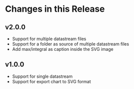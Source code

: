 # Changes in this Release

## v2.0.0

- Support for multiple datastream files
- Support for a folder as source of multiple datastream files
- Add max/integral as caption inside the SVG image

## v1.0.0

- Support for single datastream
- Support for export chart to SVG format
